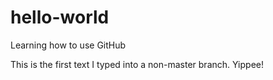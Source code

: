# hello-world
Learning how to use GitHub

This is the first text I typed into a non-master branch.  Yippee!
